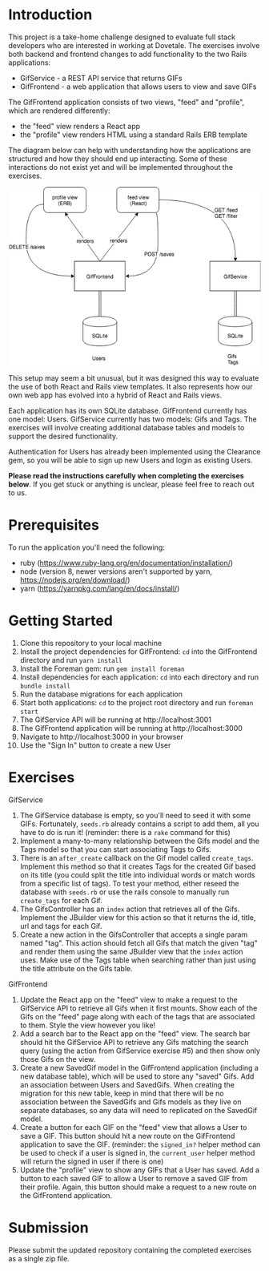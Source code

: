 # Introduction
This project is a take-home challenge designed to evaluate full stack developers who are interested in working at Dovetale. The exercises involve both backend and frontend changes to add functionality to the two Rails applications:
* GifService - a REST API service that returns GIFs
* GifFrontend - a web application that allows users to view and save GIFs

The GifFrontend application consists of two views, "feed" and "profile", which are rendered differently: 
* the "feed" view renders a React app
* the "profile" view renders HTML using a standard Rails ERB template

The diagram below can help with understanding how the applications are structured and how they should end up interacting. Some of these interactions do not exist yet and will be implemented throughout the exercises.

![structure](takehome.png)

This setup may seem a bit unusual, but it was designed this way to evaluate the use of both React and Rails view templates. It also
represents how our own web app has evolved into a hybrid of React and Rails views.

Each application has its own SQLite database.
GifFrontend currently has one model: Users.
GifService currently has two models: Gifs and Tags.
The exercises will involve creating additional database tables and models to support the desired functionality.

Authentication for Users has already been implemented using the Clearance gem, so you will be able to sign up new Users and login as existing Users.

**Please read the instructions carefully when completing the exercises below**. If you get stuck or anything is unclear, please feel free to reach out to us.

# Prerequisites
To run the application you'll need the following:
* ruby (https://www.ruby-lang.org/en/documentation/installation/)
* node (version 8, newer versions aren't supported by yarn, https://nodejs.org/en/download/)
* yarn (https://yarnpkg.com/lang/en/docs/install/)

# Getting Started
1. Clone this repository to your local machine
2. Install the project dependencies for GifFrontend: `cd` into the GifFrontend directory and run `yarn install`
3. Install the Foreman gem: run `gem install foreman`
4. Install dependencies for each application: `cd` into each directory and run `bundle install`
5. Run the database migrations for each application
6. Start both applications: `cd` to the project root directory and run `foreman start`
7. The GifService API will be running at http://localhost:3001
8. The GifFrontend application will be running at http://localhost:3000
9. Navigate to http://localhost:3000 in your browser
10. Use the "Sign In" button to create a new User

# Exercises

GifService
1. The GifService database is empty, so you'll need to seed it with some GIFs. Fortunately, `seeds.rb` already contains a script to add them, all you have to do is run it! (reminder: there is a `rake` command for this)
2. Implement a many-to-many relationship between the Gifs model and the Tags model so that you can start associating Tags to Gifs.
3. There is an `after_create` callback on the Gif model called `create_tags`. Implement this method so that it creates Tags for the created Gif based on its title (you could split the title into individual words or match words from a specific list of tags). To test your method, either reseed the database with `seeds.rb` or use the rails console to manually run `create_tags` for each Gif.
4. The GifsController has an `index` action that retrieves all of the Gifs. Implement the JBuilder view for this action so that it returns the id, title, url and tags for each Gif.
5. Create a new action in the GifsController that accepts a single param named "tag". This action should fetch all Gifs that match the given "tag" and render them using the same JBuilder view that the `index` action uses. Make use of the Tags table when searching rather than just using the title attribute on the Gifs table.

GifFrontend
1. Update the React app on the "feed" view to make a request to the GifService API to retrieve all Gifs when it first mounts. Show each of the Gifs on the "feed" page along with each of the tags that are associated to them. Style the view however you like! 
2. Add a search bar to the React app on the "feed" view. The search bar should hit the GifService API to retrieve any Gifs matching the search query (using the action from GifService exercise #5) and then show only those Gifs on the view.
3. Create a new SavedGif model in the GifFrontend application (including a new database table), which will be used to store any "saved" Gifs. Add an association between Users and SavedGifs. When creating the migration for this new table, keep in mind that there will be no association between the SavedGifs and Gifs models as they live on separate databases, so any data will need to replicated on the SavedGif model. 
4. Create a button for each GIF on the "feed" view that allows a User to save a GIF. This button should hit a new route on the GifFrontend application to save the GIF. (reminder: the `signed_in?` helper method can be used to check if a user is signed in, the `current_user` helper method will return the signed in user if there is one)
5. Update the "profile" view to show any GIFs that a User has saved. Add a button to each saved GIF to allow a User to remove a saved GIF from their profile. Again, this button should make a request to a new route on the GifFrontend application. 


# Submission

Please submit the updated repository containing the completed exercises as a single zip file.